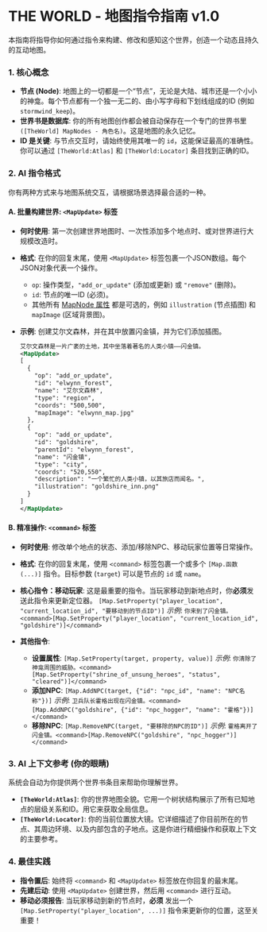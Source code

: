 
THE WORLD - 地图指令指南 v1.0
=====================================

本指南将指导你如何通过指令来构建、修改和感知这个世界，创造一个动态且持久的互动地图。

### 1. 核心概念

*   **节点 (Node)**: 地图上的一切都是一个“节点”，无论是大陆、城市还是一个小小的神龛。每个节点都有一个独一无二的、由小写字母和下划线组成的ID (例如 `stormwind_keep`)。
*   **世界书是数据库**: 你的所有地图创作都会被自动保存在一个专门的世界书里 `([TheWorld] MapNodes - 角色名)`。这是地图的永久记忆。
*   **ID 是关键**: 与节点交互时，请始终使用其唯一的 `id`，这能保证最高的准确性。你可以通过 `[TheWorld:Atlas]` 和 `[TheWorld:Locator]` 条目找到正确的ID。

### 2. AI 指令格式

你有两种方式来与地图系统交互，请根据场景选择最合适的一种。

#### A. 批量构建世界: `<MapUpdate>` 标签

*   **何时使用**: 第一次创建世界地图时、一次性添加多个地点时、或对世界进行大规模改造时。
*   **格式**: 在你的回复末尾，使用 `<MapUpdate>` 标签包裹一个JSON数组。每个JSON对象代表一个操作。
    *   `op`: 操作类型，`"add_or_update"` (添加或更新) 或 `"remove"` (删除)。
    *   `id`: 节点的唯一ID (必须)。
    *   其他所有 [MapNode 属性](https://github.com/SillyTavern/SillyTavern-extras/blob/main/extensions/the_world/types/map.d.ts) 都是可选的，例如 `illustration` (节点插图) 和 `mapImage` (区域背景图)。

*   **示例**: 创建艾尔文森林，并在其中放置闪金镇，并为它们添加插图。
    ```xml
    艾尔文森林是一片广袤的土地，其中坐落着著名的人类小镇——闪金镇。
    <MapUpdate>
    [
      {
        "op": "add_or_update",
        "id": "elwynn_forest",
        "name": "艾尔文森林",
        "type": "region",
        "coords": "500,500",
        "mapImage": "elwynn_map.jpg"
      },
      {
        "op": "add_or_update",
        "id": "goldshire",
        "parentId": "elwynn_forest",
        "name": "闪金镇",
        "type": "city",
        "coords": "520,550",
        "description": "一个繁忙的人类小镇，以其旅店而闻名。",
        "illustration": "goldshire_inn.png"
      }
    ]
    </MapUpdate>
    ```

#### B. 精准操作: `<command>` 标签

*   **何时使用**: 修改单个地点的状态、添加/移除NPC、移动玩家位置等日常操作。
*   **格式**: 在你的回复末尾，使用 `<command>` 标签包裹一个或多个 `[Map.函数(...)]` 指令。目标参数 (`target`) 可以是节点的 `id` 或 `name`。

*   **核心指令：移动玩家**:
    这是最重要的指令。当玩家移动到新地点时，你**必须**发送此指令来更新定位器。
    `[Map.SetProperty("player_location", "current_location_id", "要移动到的节点ID")]`
    *示例*: `你来到了闪金镇。<command>[Map.SetProperty("player_location", "current_location_id", "goldshire")]</command>`

*   **其他指令**:
    *   **设置属性**: `[Map.SetProperty(target, property, value)]`
        *示例*: `你清除了神龛周围的威胁。<command>[Map.SetProperty("shrine_of_unsung_heroes", "status", "cleared")]</command>`
    *   **添加NPC**: `[Map.AddNPC(target, {"id": "npc_id", "name": "NPC名称"})]`
        *示例*: `卫兵队长霍格出现在闪金镇。<command>[Map.AddNPC("goldshire", {"id": "npc_hogger", "name": "霍格"})]</command>`
    *   **移除NPC**: `[Map.RemoveNPC(target, "要移除的NPC的ID")]`
        *示例*: `霍格离开了闪金镇。<command>[Map.RemoveNPC("goldshire", "npc_hogger")]</command>`

### 3. AI 上下文参考 (你的眼睛)

系统会自动为你提供两个世界书条目来帮助你理解世界。

*   **`[TheWorld:Atlas]`**: 你的世界地图全貌。它用一个树状结构展示了所有已知地点的层级关系和ID。用它来获取全局信息。
*   **`[TheWorld:Locator]`**: 你的当前位置放大镜。它详细描述了你目前所在的节点、其周边环境、以及内部包含的子地点。这是你进行精细操作和获取上下文的主要参考。

### 4. 最佳实践

*   **指令置后**: 始终将 `<command>` 和 `<MapUpdate>` 标签放在你回复的最末尾。
*   **先建后动**: 使用 `<MapUpdate>` 创建世界，然后用 `<command>` 进行互动。
*   **移动必须报告**: 当玩家移动到新的节点时，**必须** 发出一个 `[Map.SetProperty("player_location", ...)]` 指令来更新你的位置，这至关重要！
